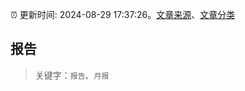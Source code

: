 :alarm_clock: 更新时间: 2024-08-29 17:37:26。[文章来源](/README.md)、[文章分类](/TAGS.md)

## 报告


> 关键字：`报告`、`月报`



